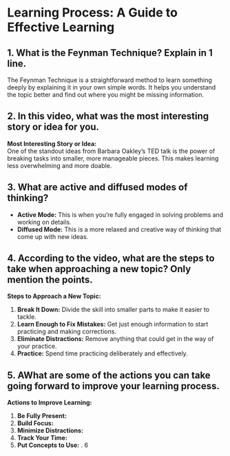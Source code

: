 # Learning Process: A Guide to Effective Learning

## 1. What is the Feynman Technique? Explain in 1 line.

The Feynman Technique is a straightforward method to learn something deeply by explaining it in your own simple words. It helps you understand the topic better and find out where you might be missing information.

## 2. In this video, what was the most interesting story or idea for you.

**Most Interesting Story or Idea:**  
One of the standout ideas from Barbara Oakley’s TED talk is the power of breaking tasks into smaller, more manageable pieces. This makes learning less overwhelming and more doable.

## 3. What are active and diffused modes of thinking?

- **Active Mode:** This is when you’re fully engaged in solving problems and working on details.
- **Diffused Mode:** This is a more relaxed and creative way of thinking that come up with new ideas.

## 4. According to the video, what are the steps to take when approaching a new topic? Only mention the points.

**Steps to Approach a New Topic:**

1. **Break It Down:** Divide the skill into smaller parts to make it easier to tackle.
2. **Learn Enough to Fix Mistakes:** Get just enough information to start practicing and making corrections.
3. **Eliminate Distractions:** Remove anything that could get in the way of your practice.
4. **Practice:** Spend time practicing deliberately and effectively.

## 5. AWhat are some of the actions you can take going forward to improve your learning process.

**Actions to Improve Learning:**

1. **Be Fully Present:**
2. **Build Focus:**
3. **Minimize Distractions:**
4. **Track Your Time:**
5. **Put Concepts to Use:** .
   6
